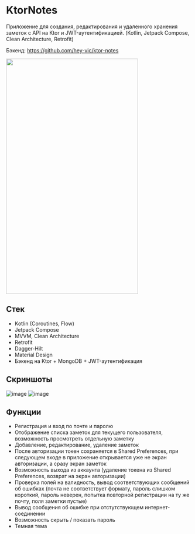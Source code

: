 # KtorNotes
Приложение для создания, редактирования и удаленного хранения заметок с API на Ktor и JWT-аутентификацией. (Kotlin, Jetpack Compose, Clean Architecture, Retrofit)

Бэкенд: https://github.com/hey-vic/ktor-notes

<img src="https://github.com/hey-vic/KtorNotes/blob/media/app-gif.gif" width="360" height="640"/>

## Стек
- Kotlin (Coroutines, Flow)
- Jetpack Compose
- MVVM, Clean Architecture
- Retrofit
- Dagger-Hilt
- Material Design
- Бэкенд на Ktor + MongoDB + JWT-аутентификация

## Скриншоты
![image](https://github.com/hey-vic/KtorNotes/assets/58303400/92cf87d6-74bb-4e94-9764-d559d559f5a5)
![image](https://github.com/hey-vic/KtorNotes/assets/58303400/2792db52-35bf-4ae0-981b-a1b17a0e484c)

## Функции
- Регистрация и вход по почте и паролю
- Отображение списка заметок для текущего пользователя, возможность просмотреть отдельную заметку
- Добавление, редактирование, удаление заметок
- После авторизации токен сохраняется в Shared Preferences, при следующем входе в приложение открывается уже не экран авторизации, а сразу экран заметок
- Возможность выхода из аккаунта (удаление токена из Shared Preferences, возврат на экран авторизации)
- Проверка полей на валидность, вывод соответствующих сообщений об ошибках (почта не соответствует формату, пароль слишком короткий, пароль неверен, попытка повторной регистрации
на ту же почту, поля заметки пустые)
- Вывод сообщения об ошибке при отстутствующем интернет-соединении
- Возможность скрыть / показать пароль
- Темная тема
